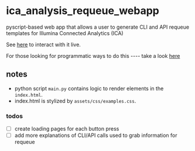 # ica_analysis_requeue_webapp
pyscript-based web app that allows a user to generate CLI and API requeue templates for Illumina Connected Analytics (ICA)

See [here](https://keneng87.pyscriptapps.com/ica-analysis-requeue/latest/) to interact with it live.

For those looking for programmatic ways to do this ---- take a look [here](https://github.com/keng404/bssh_parallel_transfer/blob/master/relaunch_pipeline.py)

## notes
- python script ```main.py``` contains logic to render elements in the ```index.html```.
- index.html is stylized by ```assets/css/examples.css```.

### todos

- [ ] create loading pages for each button press
- [ ] add more explanations of CLI/API calls used to grab information for requeue
